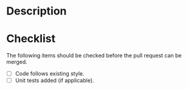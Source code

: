 # Description
<!-- State the changes of the pull request below. -->

# Checklist
The following items should be checked before the pull request can be merged.
- [ ] Code follows existing style.
- [ ] Unit tests added (if applicable).
